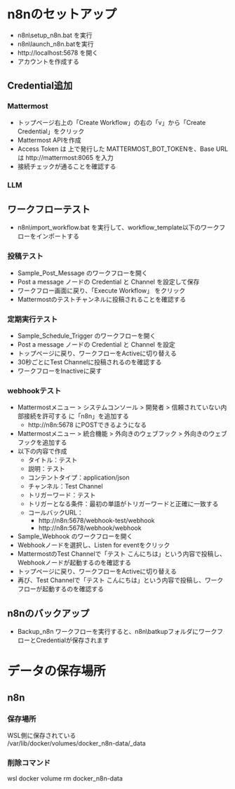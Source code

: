 # n8nのセットアップ
- n8n\setup_n8n.bat を実行
- n8n\launch_n8n.batを実行
- http://localhost:5678 を開く
- アカウントを作成する
## Credential追加
### Mattermost
- トップページ右上の「Create Workflow」の右の「v」から「Create Credential」をクリック
- Mattermost APIを作成
- Access Token は 上で発行した MATTERMOST_BOT_TOKENを、Base URLは http://mattermost:8065 を入力
- 接続チェックが通ることを確認する
### LLM

## ワークフローテスト
- n8n\import_workflow.bat を実行して、workflow_template以下のワークフローをインポートする

### 投稿テスト
- Sample_Post_Message のワークフローを開く
- Post a message ノードの Credential と Channel を設定して保存
- ワークフロー画面に戻り、「Execute Workflow」 をクリック
- Mattermostのテストチャンネルに投稿されることを確認する
### 定期実行テスト
- Sample_Schedule_Trigger のワークフローを開く
- Post a message ノードの Credential と Channel を設定
- トップページに戻り、ワークフローをActiveに切り替える
- 30秒ごとにTest Channelに投稿されるのを確認する
- ワークフローをInactiveに戻す
### webhookテスト
- Mattermostメニュー > システムコンソール > 開発者 > 信頼されていない内部接続を許可する に「n8n」を追加する
    - http://n8n:5678 にPOSTできるようになる
- Mattermostメニュー > 統合機能 > 外向きのウェブフック > 外向きのウェブフックを追加する
- 以下の内容で作成
    - タイトル：テスト
    - 説明：テスト
    - コンテントタイプ：application/json
    - チャンネル：Test Channel
    - トリガーワード：テスト
    - トリガーとなる条件：最初の単語がトリガーワードと正確に一致する
    - コールバックURL：
        - http://n8n:5678/webhook-test/webhook
        - http://n8n:5678/webhook/webhook
- Sample_Webhook のワークフローを開く
- Webhookノードを選択し、Listen for eventをクリック
- MattermostのTest Channelで「テスト こんにちは」という内容で投稿し、Webhookノードが起動するのを確認する
- トップページに戻り、ワークフローをActiveに切り替える
- 再び、Test Channelで「テスト こんにちは」という内容で投稿し、ワークフローが起動するのを確認する


## n8nのバックアップ
- Backup_n8n ワークフローを実行すると、n8n\batkupフォルダにワークフローとCredentialが保存されます

# データの保存場所
## n8n
### 保存場所
WSL側に保存されている \
/var/lib/docker/volumes/docker_n8n-data/_data
### 削除コマンド
wsl docker volume rm docker_n8n-data
